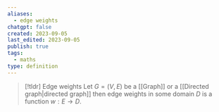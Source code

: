 ```yaml
---
aliases:
  - edge weights
chatgpt: false
created: 2023-09-05
last_edited: 2023-09-05
publish: true
tags:
  - maths
type: definition
---
```

>[!tldr] Edge weights
>Let $G = (V,E)$ be a [[Graph]] or a [[Directed graph|directed graph]] then edge weights in some domain $D$ is a function $w: E \rightarrow D$.
